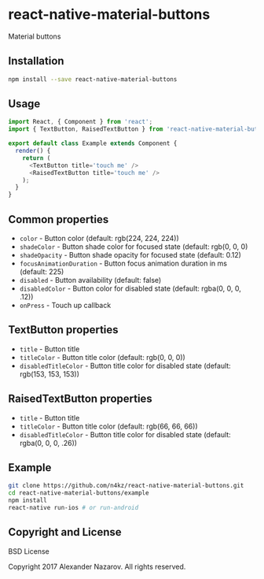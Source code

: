 # react-native-material-buttons

Material buttons

## Installation

```bash
npm install --save react-native-material-buttons
```

## Usage

```javascript
import React, { Component } from 'react';
import { TextButton, RaisedTextButton } from 'react-native-material-buttons';

export default class Example extends Component {
  render() {
    return (
      <TextButton title='touch me' />
      <RaisedTextButton title='touch me' />
    );
  }
}
```

## Common properties

* `color`                  - Button color (default: rgb(224, 224, 224))
* `shadeColor`             - Button shade color for focused state (default: rgb(0, 0, 0)
* `shadeOpacity`           - Button shade opacity for focused state (default: 0.12)
* `focusAnimationDuration` - Button focus animation duration in ms (default: 225)
* `disabled`               - Button availability (default: false) 
* `disabledColor`          - Button color for disabled state (default: rgba(0, 0, 0, .12))
* `onPress`                - Touch up callback

## TextButton properties

* `title`                  - Button title
* `titleColor`             - Button title color (default: rgb(0, 0, 0))
* `disabledTitleColor`     - Button title color for disabled state (default: rgb(153, 153, 153))

## RaisedTextButton properties

* `title`                  - Button title
* `titleColor`             - Button title color (default: rgb(66, 66, 66))
* `disabledTitleColor`     - Button title color for disabled state (default: rgba(0, 0, 0, .26))

## Example

```bash
git clone https://github.com/n4kz/react-native-material-buttons.git
cd react-native-material-buttons/example
npm install
react-native run-ios # or run-android
```

## Copyright and License

BSD License

Copyright 2017 Alexander Nazarov. All rights reserved.
